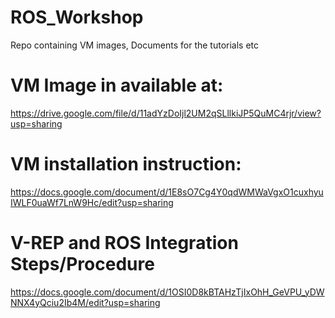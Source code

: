 # ROS_Workshop
Repo containing VM images, Documents for the tutorials etc

# VM Image in available at:
https://drive.google.com/file/d/11adYzDoIjl2UM2qSLllkiJP5QuMC4rjr/view?usp=sharing

# VM installation instruction:
https://docs.google.com/document/d/1E8sO7Cg4Y0qdWMWaVgxO1cuxhyuIWLF0uaWf7LnW9Hc/edit?usp=sharing

# V-REP and ROS Integration Steps/Procedure
https://docs.google.com/document/d/1OSI0D8kBTAHzTjIxOhH_GeVPU_yDWNNX4yQciu2Ib4M/edit?usp=sharing
